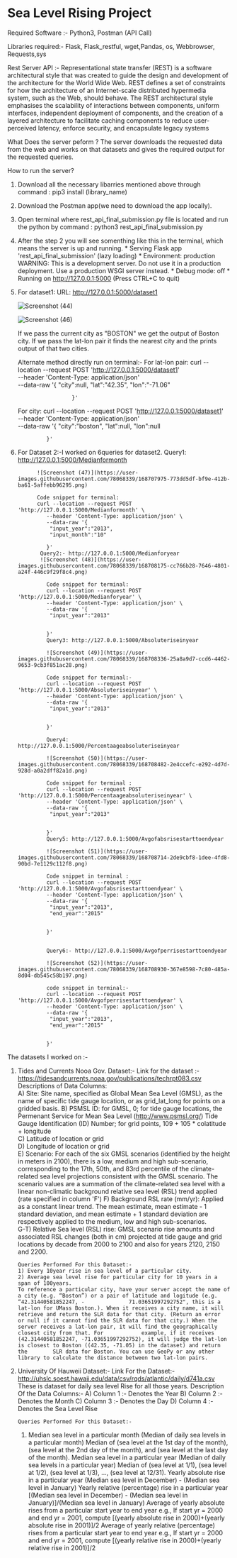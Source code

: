 # Sea Level Rising Project

Required Software :- Python3, Postman (API Call)

Libraries required:- Flask, Flask_restful, wget,Pandas, os, Webbrowser, Requests,sys


Rest Server API :- Representational state transfer (REST) is a software architectural style that was created to guide the design and development of the architecture for the World Wide Web. REST defines a set of constraints for how the architecture of an Internet-scale distributed hypermedia system, such as the Web, should behave. The REST architectural style emphasises the scalability of interactions between components, uniform interfaces, independent deployment of components, and the creation of a layered architecture to facilitate caching components to reduce user-perceived latency, enforce security, and encapsulate legacy systems 

What Does the server peform ?
The server downloads the requested data from the web and works on that datasets and gives the required output for the requested queries.

How to run the server?
1) Download all the necessary libarries mentioned above through command : pip3 install (library_name)
2) Download the Postman app(we need to download the app locally).
3) Open terminal where rest_api_final_submission.py file is located and run the python by command : python3 rest_api_final_submission.py    
4) After the step 2 you will see somenthing like this in the terminal, which means the server is up and running.
         * Serving Flask app 'rest_api_final_submission' (lazy loading)
         * Environment: production
           WARNING: This is a development server. Do not use it in a production deployment.
           Use a production WSGI server instead.
         * Debug mode: off
         * Running on http://127.0.0.1:5000 (Press CTRL+C to quit)

5) For dataset1:
     URL: http://127.0.0.1:5000/dataset1 
     
     ![Screenshot (44)](https://user-images.githubusercontent.com/78068339/168706030-6eb38248-9ef8-45fa-a85d-5bbca26ce809.png)
     
     ![Screenshot (46)](https://user-images.githubusercontent.com/78068339/168706467-7d7c40de-6085-4cae-bda1-2c681c05ba76.png)
     
     If we pass the current city as "BOSTON" we get the output of Boston city.
     If we pass the lat-lon pair it finds the nearest city and the prints output of that two cities.
     
     Alternate method directly run on terminal:-
     For lat-lon pair:
                      curl --location --request POST 'http://127.0.0.1:5000/dataset1' \
                      --header 'Content-Type: application/json' \
                        --data-raw '{
                          "city":null,
                          "lat":"42.35",
                           "lon":"-71.06"

                        }'
     For city:
              curl --location --request POST 'http://127.0.0.1:5000/dataset1' \
                --header 'Content-Type: application/json' \
                --data-raw '{
                  "city":"boston",
                  "lat":null,
                   "lon":null

                }'     
                
6) For Dataset 2:-I worked on 6queries for dataset2.
             Query1: http://127.0.0.1:5000/Medianformonth
             
             ![Screenshot (47)](https://user-images.githubusercontent.com/78068339/168707975-773dd5df-bf9e-412b-ba61-5affebb96295.png)
             
             Code snippet for terminal:
             curl --location --request POST 'http://127.0.0.1:5000/Medianformonth' \
                --header 'Content-Type: application/json' \
                --data-raw '{
                 "input_year":"2013",
                 "input_month":"10"

                }'
              Query2:- http://127.0.0.1:5000/Medianforyear
              ![Screenshot (48)](https://user-images.githubusercontent.com/78068339/168708175-cc766b28-7646-4801-a24f-446c9f29f8c4.png)

                Code snippet for terminal:
                curl --location --request POST 'http://127.0.0.1:5000/Medianforyear' \
                --header 'Content-Type: application/json' \
                --data-raw '{
                 "input_year":"2013"


                }'
                Query3: http://127.0.0.1:5000/Absoluteriseinyear
                
                ![Screenshot (49)](https://user-images.githubusercontent.com/78068339/168708336-25a8a9d7-ccd6-4462-9653-9cb3f851ac28.png)

                Code snippet for terminal:-
                curl --location --request POST 'http://127.0.0.1:5000/Absoluteriseinyear' \
                --header 'Content-Type: application/json' \
                --data-raw '{
                 "input_year":"2013"


                }'
                
                Query4: http://127.0.0.1:5000/Percentaageabsoluteriseinyear
                
                ![Screenshot (50)](https://user-images.githubusercontent.com/78068339/168708482-2e4ccefc-e292-4d7d-928d-a0a2dff82a1d.png)
                
                Code snippet for terminal :
                curl --location --request POST 'http://127.0.0.1:5000/Percentaageabsoluteriseinyear' \
                --header 'Content-Type: application/json' \
                --data-raw '{
                 "input_year":"2013"


                }'
                Query5: http://127.0.0.1:5000/Avgofabsrisestarttoendyear
                
                ![Screenshot (51)](https://user-images.githubusercontent.com/78068339/168708714-2de9cbf8-1dee-4fd8-90bd-7e1129c112f8.png)
                
                Code snippet in terminal :
                curl --location --request POST 'http://127.0.0.1:5000/Avgofabsrisestarttoendyear' \
                --header 'Content-Type: application/json' \
                --data-raw '{
                 "input_year":"2013",
                 "end_year":"2015"


                }'
                
                
                Query6:- http://127.0.0.1:5000/Avgofperrisestarttoendyear
                
                ![Screenshot (52)](https://user-images.githubusercontent.com/78068339/168708930-367e8598-7c80-485a-8d04-db545c58b197.png)
                
                code snippet in terminal:-
                curl --location --request POST 'http://127.0.0.1:5000/Avgofperrisestarttoendyear' \
                --header 'Content-Type: application/json' \
                --data-raw '{
                 "input_year":"2013",
                 "end_year":"2015"


                }'




The datasets I worked on :- 
1) Tides and Currents Nooa Gov. Dataset:- 
       Link for the dataset :- https://tidesandcurrents.noaa.gov/publications/techrpt083.csv
       Descriptions of Data Columns:																			
       A) Site: Site name, specified as Global Mean Sea Level (GMSL), as the name of specific tide gauge location, or as grid_lat_long for points on a gridded basis.				 B) PSMSL ID: for GMSL, 0; for tide gauge locations, the Permenant Service for Mean Sea Level (http://www.psmsl.org/) Tide Gauge Identification (ID) Number;  for          grid points, 109 + 105 * colatitude + longitude																			
       C) Latitude of location or grid																			
       D) Longitude of location or grid																			
       E) Scenario: For each of the six GMSL scenarios (identified by the height in meters in 2100), there is a low, medium and high sub-scenario, corresponding to the          17th, 50th, and 83rd percentile of the climate-related sea level projections consistent with the GMSL scenario. The scenario values are a summation of the                climate-related sea level with a linear non-climatic background relative sea level (RSL) trend applied (rate specified in column 'F')														 F) Background RSL rate (mm/yr): Applied as a constant linear trend. The mean estimate, mean estimate - 1 standard deviation, and mean estimate + 1 standard              deviation are respectively applied to the  medium, low and high sub-scenarios.																			
       G-T) Relative Sea level (RSL) rise: GMSL scenario rise amounts and associated RSL changes (both in cm) projected at tide gauge and grid locations by decade from          2000 to 2100 and also for years 2120, 2150 and 2200.																			



       Queries Performed For this Dataset:- 
       1) Every 10year rise in sea level of a particular city.
       2) Average sea level rise for particular city for 10 years in a span of 100years.
       To reference a particular city, have your server accept the name of a city (e.g. “Boston”) or a pair of latitude and logitude (e.g. “42.31440581852247, -              71.03651997292752", this is a lat-lon for UMass Boston.). When it receives a city name, it will retrieve and return the SLR data for that city. (Return an error        or null if it cannot find the SLR data for that city.) When the server receives a lat-lon pair, it will find the geographically closest city from that. For            example, if it receives (42.31440581852247, -71.03651997292752), it will judge the lat-lon is closest to Boston ((42.35, -71.05) in the dataset) and return the        SLR data for Boston. You can use GeoPy or any other library to calculate the distance between two lat-lon pairs.
       
2) University Of Hauweii Dataset:- 
       Link For the Dataset:- http://uhslc.soest.hawaii.edu/data/csv/rqds/atlantic/daily/d741a.csv
       These is dataset for daily sea level Rise for all those years.
       Description Of the Data Columns:-
       A) Column 1 :- Denotes the Year 
       B) Column 2 :- Denotes the Month 
       C) Column 3 :- Denotes the Day
       D) Column 4 :- Denotes the Sea Level Rise 
       
       Queries Performed For this Dataset:- 
     1)  Median sea level in a particular month (Median of daily sea levels in a particular month)
Median of (sea level at the 1st day of the month), (sea level at the 2nd day of the month), and (sea level at the last day of the month).
Median sea level in a particular year (Median of daily sea levels in a particular year)
Median of (sea level at 1/1), (sea level at 1/2), (sea level at 1/3), …, (sea level at 12/31).
Yearly absolute rise in a particular year
(Median sea level in December) - (Median sea level in January)
Yearly relative (percentage) rise in a particular year
[(Median sea level in December) - (Median sea level in January)]/(Median sea level in January)
Average of yearly absolute rises from a particular start year to end year
e.g., If start yr = 2000 and end yr = 2001, compute [(yearly absolute rise in 2000)+(yearly absolute rise in 2001)]/2
Average of yearly relative (percentage) rises from a particular start year to end year
e.g., If start yr = 2000 and end yr = 2001, compute [(yearly relative rise in 2000)+(yearly relative rise in 2001)]/2
       


